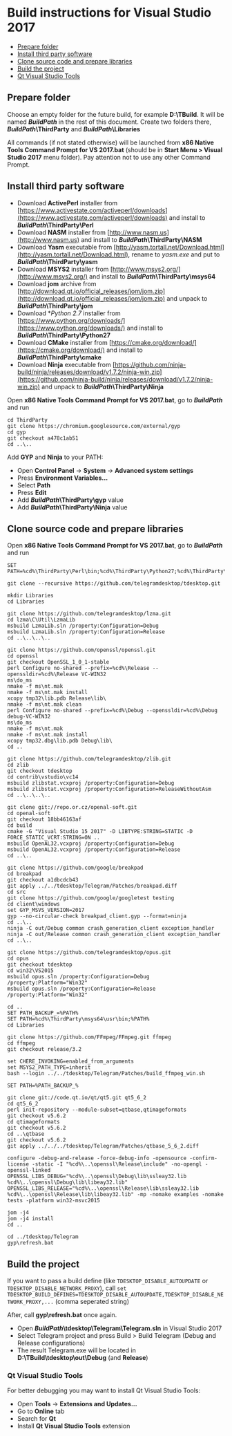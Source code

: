 # Build instructions for Visual Studio 2017

- [Prepare folder](#prepare-folder)
- [Install third party software](#install-third-party-software)
- [Clone source code and prepare libraries](#clone-source-code-and-prepare-libraries)
- [Build the project](#build-the-project)
- [Qt Visual Studio Tools](#qt-visual-studio-tools)

## Prepare folder

Choose an empty folder for the future build, for example **D:\\TBuild**. It will be named ***BuildPath*** in the rest of this document. Create two folders there, ***BuildPath*\\ThirdParty** and ***BuildPath*\\Libraries**

All commands (if not stated otherwise) will be launched from **x86 Native Tools Command Prompt for VS 2017.bat** (should be in **Start Menu > Visual Studio 2017** menu folder). Pay attention not to use any other Command Prompt.

## Install third party software

* Download **ActivePerl** installer from [https://www.activestate.com/activeperl/downloads](https://www.activestate.com/activeperl/downloads) and install to ***BuildPath*\\ThirdParty\\Perl**
* Download **NASM** installer from [http://www.nasm.us](http://www.nasm.us) and install to ***BuildPath*\\ThirdParty\\NASM**
* Download **Yasm** executable from [http://yasm.tortall.net/Download.html](http://yasm.tortall.net/Download.html), rename to *yasm.exe* and put to ***BuildPath*\\ThirdParty\\yasm**
* Download **MSYS2** installer from [http://www.msys2.org/](http://www.msys2.org/) and install to ***BuildPath*\\ThirdParty\\msys64**
* Download **jom** archive from [http://download.qt.io/official_releases/jom/jom.zip](http://download.qt.io/official_releases/jom/jom.zip) and unpack to ***BuildPath*\\ThirdParty\\jom**
* Download **Python 2.7* installer from [https://www.python.org/downloads/](https://www.python.org/downloads/) and install to ***BuildPath*\\ThirdParty\\Python27**
* Download **CMake** installer from [https://cmake.org/download/](https://cmake.org/download/) and install to ***BuildPath*\\ThirdParty\\cmake**
* Download **Ninja** executable from [https://github.com/ninja-build/ninja/releases/download/v1.7.2/ninja-win.zip](https://github.com/ninja-build/ninja/releases/download/v1.7.2/ninja-win.zip) and unpack to ***BuildPath*\\ThirdParty\\Ninja**

Open **x86 Native Tools Command Prompt for VS 2017.bat**, go to ***BuildPath*** and run

    cd ThirdParty
    git clone https://chromium.googlesource.com/external/gyp
    cd gyp
    git checkout a478c1ab51
    cd ..\..

Add **GYP** and **Ninja** to your PATH:

* Open **Control Panel** -> **System** -> **Advanced system settings**
* Press **Environment Variables...**
* Select **Path**
* Press **Edit**
* Add ***BuildPath*\\ThirdParty\\gyp** value
* Add ***BuildPath*\\ThirdParty\\Ninja** value

## Clone source code and prepare libraries

Open **x86 Native Tools Command Prompt for VS 2017.bat**, go to ***BuildPath*** and run

    SET PATH=%cd%\ThirdParty\Perl\bin;%cd%\ThirdParty\Python27;%cd%\ThirdParty\NASM;%cd%\ThirdParty\jom;%cd%\ThirdParty\yasm;%PATH%

    git clone --recursive https://github.com/telegramdesktop/tdesktop.git

    mkdir Libraries
    cd Libraries

    git clone https://github.com/telegramdesktop/lzma.git
    cd lzma\C\Util\LzmaLib
    msbuild LzmaLib.sln /property:Configuration=Debug
    msbuild LzmaLib.sln /property:Configuration=Release
    cd ..\..\..\..

    git clone https://github.com/openssl/openssl.git
    cd openssl
    git checkout OpenSSL_1_0_1-stable
    perl Configure no-shared --prefix=%cd%\Release --openssldir=%cd%\Release VC-WIN32
    ms\do_ms
    nmake -f ms\nt.mak
    nmake -f ms\nt.mak install
    xcopy tmp32\lib.pdb Release\lib\
    nmake -f ms\nt.mak clean
    perl Configure no-shared --prefix=%cd%\Debug --openssldir=%cd%\Debug debug-VC-WIN32
    ms\do_ms
    nmake -f ms\nt.mak
    nmake -f ms\nt.mak install
    xcopy tmp32.dbg\lib.pdb Debug\lib\
    cd ..

    git clone https://github.com/telegramdesktop/zlib.git
    cd zlib
    git checkout tdesktop
    cd contrib\vstudio\vc14
    msbuild zlibstat.vcxproj /property:Configuration=Debug
    msbuild zlibstat.vcxproj /property:Configuration=ReleaseWithoutAsm
    cd ..\..\..\..

    git clone git://repo.or.cz/openal-soft.git
    cd openal-soft
    git checkout 18bb46163af
    cd build
    cmake -G "Visual Studio 15 2017" -D LIBTYPE:STRING=STATIC -D FORCE_STATIC_VCRT:STRING=ON ..
    msbuild OpenAL32.vcxproj /property:Configuration=Debug
    msbuild OpenAL32.vcxproj /property:Configuration=Release
    cd ..\..

    git clone https://github.com/google/breakpad
    cd breakpad
    git checkout a1dbcdcb43
    git apply ../../tdesktop/Telegram/Patches/breakpad.diff
    cd src
    git clone https://github.com/google/googletest testing
    cd client\windows
    set GYP_MSVS_VERSION=2017
    gyp --no-circular-check breakpad_client.gyp --format=ninja
    cd ..\..
    ninja -C out/Debug common crash_generation_client exception_handler
    ninja -C out/Release common crash_generation_client exception_handler
    cd ..\..

    git clone https://github.com/telegramdesktop/opus.git
    cd opus
    git checkout tdesktop
    cd win32\VS2015
    msbuild opus.sln /property:Configuration=Debug /property:Platform="Win32"
    msbuild opus.sln /property:Configuration=Release /property:Platform="Win32"

    cd ..
    SET PATH_BACKUP_=%PATH%
    SET PATH=%cd%\ThirdParty\msys64\usr\bin;%PATH%
    cd Libraries

    git clone https://github.com/FFmpeg/FFmpeg.git ffmpeg
    cd ffmpeg
    git checkout release/3.2

    set CHERE_INVOKING=enabled_from_arguments
    set MSYS2_PATH_TYPE=inherit
    bash --login ../../tdesktop/Telegram/Patches/build_ffmpeg_win.sh

    SET PATH=%PATH_BACKUP_%

    git clone git://code.qt.io/qt/qt5.git qt5_6_2
    cd qt5_6_2
    perl init-repository --module-subset=qtbase,qtimageformats
    git checkout v5.6.2
    cd qtimageformats
    git checkout v5.6.2
    cd ..\qtbase
    git checkout v5.6.2
    git apply ../../../tdesktop/Telegram/Patches/qtbase_5_6_2.diff

    configure -debug-and-release -force-debug-info -opensource -confirm-license -static -I "%cd%\..\openssl\Release\include" -no-opengl -openssl-linked OPENSSL_LIBS_DEBUG="%cd%\..\openssl\Debug\lib\ssleay32.lib %cd%\..\openssl\Debug\lib\libeay32.lib" OPENSSL_LIBS_RELEASE="%cd%\..\openssl\Release\lib\ssleay32.lib %cd%\..\openssl\Release\lib\libeay32.lib" -mp -nomake examples -nomake tests -platform win32-msvc2015

    jom -j4
    jom -j4 install
    cd ..

    cd ../tdesktop/Telegram
    gyp\refresh.bat

## Build the project

If you want to pass a build define (like `TDESKTOP_DISABLE_AUTOUPDATE` or `TDESKTOP_DISABLE_NETWORK_PROXY`), call `set TDESKTOP_BUILD_DEFINES=TDESKTOP_DISABLE_AUTOUPDATE,TDESKTOP_DISABLE_NETWORK_PROXY,...` (comma seperated string)

After, call **gyp\refresh.bat** once again.

* Open ***BuildPath*\\tdesktop\\Telegram\\Telegram.sln** in Visual Studio 2017
* Select Telegram project and press Build > Build Telegram (Debug and Release configurations)
* The result Telegram.exe will be located in **D:\TBuild\tdesktop\out\Debug** (and **Release**)

### Qt Visual Studio Tools

For better debugging you may want to install Qt Visual Studio Tools:

* Open **Tools** -> **Extensions and Updates...**
* Go to **Online** tab
* Search for **Qt**
* Install **Qt Visual Studio Tools** extension
